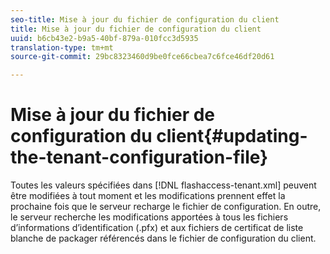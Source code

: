 ```yaml
---
seo-title: Mise à jour du fichier de configuration du client
title: Mise à jour du fichier de configuration du client
uuid: b6cb43e2-b9a5-40bf-879a-010fcc3d5935
translation-type: tm+mt
source-git-commit: 29bc8323460d9be0fce66cbea7c6fce46df20d61

---
```



# Mise à jour du fichier de configuration du client{#updating-the-tenant-configuration-file}

Toutes les valeurs spécifiées dans [!DNL flashaccess-tenant.xml] peuvent être modifiées à tout moment et les modifications prennent effet la prochaine fois que le serveur recharge le fichier de configuration. En outre, le serveur recherche les modifications apportées à tous les fichiers d’informations d’identification (.pfx) et aux fichiers de certificat de liste blanche de packager référencés dans le fichier de configuration du client.
